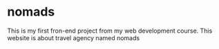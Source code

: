 # nomads
This is my first fron-end project from my web development course. This website is about travel agency named nomads
